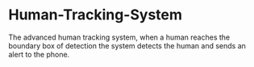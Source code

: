 # Human-Tracking-System
The advanced human tracking system, when a human reaches the boundary box of detection the system detects the human and sends an alert to the phone.
